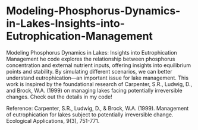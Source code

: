 # Modeling-Phosphorus-Dynamics-in-Lakes-Insights-into-Eutrophication-Management
Modeling Phosphorus Dynamics in Lakes: Insights into Eutrophication Management
he code explores the relationship between phosphorus concentration and external nutrient inputs, offering insights into equilibrium points and stability. By simulating different scenarios, we can better understand eutrophication—an important issue for lake management. This work is inspired by the foundational research of Carpenter, S.R., Ludwig, D., and Brock, W.A. (1999) on managing lakes facing potentially irreversible changes. Check out the details in my code!

Reference: Carpenter, S.R., Ludwig, D., & Brock, W.A. (1999). Management of eutrophication for lakes subject to potentially irreversible change. Ecological Applications, 9(3), 751-771.
